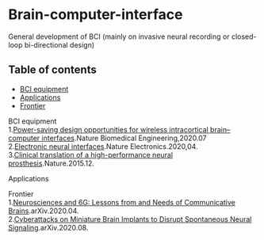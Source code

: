 # Brain-computer-interface
General development of BCI (mainly on invasive neural recording or closed-loop bi-directional design)

## Table of contents
- [BCI equipment](#jump_1)
- [Applications](#jump_2)
- [Frontier](#jump_3)

<span id='jump_1'>BCI equipment</span><br>
1.[Power-saving design opportunities for wireless intracortical brain–computer interfaces](https://www.nature.com/articles/s41551-020-0595-9).Nature Biomedical Engineering,2020.07<br>
2.[Electronic neural interfaces](https://www.nature.com/articles/s41928-020-0390-3).Nature Electronics.2020,04.<br>
3.[Clinical translation of a high-performance neural prosthesis](https://www.nature.com/articles/nm.3953).Nature.2015.12.<br>

<span id='jump_2'>Applications</span><br>

<span id='jump_3'>Frontier</span><br>
1.[Neurosciences and 6G: Lessons from and Needs of Communicative Brains](https://arxiv.org/abs/2004.01834).arXiv.2020.04.<br>
2.[Cyberattacks on Miniature Brain Implants to Disrupt Spontaneous Neural Signaling](https://arxiv.org/abs/2007.09466).arXiv.2020.08.<br>
